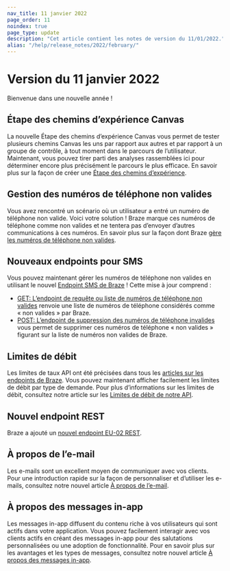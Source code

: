 ```yaml
---
nav_title: 11 janvier 2022
page_order: 11
noindex: true
page_type: update
description: "Cet article contient les notes de version du 11/01/2022."
alias: "/help/release_notes/2022/february/"
---
```

# Version du 11 janvier 2022

Bienvenue dans une nouvelle année !

## Étape des chemins d’expérience Canvas
La nouvelle Étape des chemins d’expérience Canvas vous permet de tester plusieurs chemins Canvas les uns par rapport aux autres et par rapport à un groupe de contrôle, à tout moment dans le parcours de l’utilisateur. Maintenant, vous pouvez tirer parti des analyses rassemblées ici pour déterminer encore plus précisément le parcours le plus efficace. En savoir plus sur la façon de créer une [Étape des chemins d’expérience]({{site.baseurl}}/user_guide/engagement_tools/canvas/canvas_components/experiment_step/).

## Gestion des numéros de téléphone non valides
Vous avez rencontré un scénario où un utilisateur a entré un numéro de téléphone non valide. Voici votre solution ! Braze marque ces numéros de téléphone comme non valides et ne tentera pas d’envoyer d’autres communications à ces numéros. En savoir plus sur la façon dont Braze [gère les numéros de téléphone non valides]({{site.baseurl}}/user_guide/message_building_by_channel/sms/phone_numbers/user_phone_numbers/#handling-invalid-phone-numbers/).

## Nouveaux endpoints pour SMS
Vous pouvez maintenant gérer les numéros de téléphone non valides en utilisant le nouvel [Endpoint SMS de Braze]({{site.baseurl}}/api/endpoints/sms/) ! Cette mise à jour comprend :
- [GET: L’endpoint de requête ou liste de numéros de téléphone non valides]({{site.baseurl}}/api/endpoints/sms/get_query_invalid_numbers/) renvoie une liste de numéros de téléphone considérés comme « non valides » par Braze.
- [POST: L’endpoint de suppression des numéros de téléphone invalides]({{site.baseurl}}/api/endpoints/sms/post_remove_invalid_numbers/) vous permet de supprimer ces numéros de téléphone « non valides » figurant sur la liste de numéros non valides de Braze.

## Limites de débit
Les limites de taux API ont été précisées dans tous les [articles sur les endpoints de Braze]({{site.baseurl}}/api/basics/#nav_top_endpoints). Vous pouvez maintenant afficher facilement les limites de débit par type de demande. Pour plus d’informations sur les limites de débit, consultez notre article sur les [Limites de débit de notre API]({{site.baseurl}}/api/api_limits/).

## Nouvel endpoint REST
Braze a ajouté un [nouvel endpoint EU-02 REST]({{site.baseurl}}/api/basics/#api-definitions).

## À propos de l’e-mail
Les e-mails sont un excellent moyen de communiquer avec vos clients. Pour une introduction rapide sur la façon de personnaliser et d’utiliser les e-mails, consultez notre nouvel article [À propos de l’e-mail]({{site.baseurl}}/user_guide/message_building_by_channel/email/about/). 

## À propos des messages in-app
Les messages in-app diffusent du contenu riche à vos utilisateurs qui sont actifs dans votre application. Vous pouvez facilement interagir avec vos clients actifs en créant des messages in-app pour des salutations personnalisées ou une adoption de fonctionnalité. Pour en savoir plus sur les avantages et les types de messages, consultez notre nouvel article [À propos des messages in-app]({{site.baseurl}}/user_guide/message_building_by_channel/in-app_messages/about/).